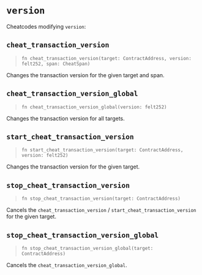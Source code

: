 # `version`

Cheatcodes modifying `version`:

## `cheat_transaction_version`
> `fn cheat_transaction_version(target: ContractAddress, version: felt252, span: CheatSpan)`

Changes the transaction version for the given target and span.

## `cheat_transaction_version_global`
> `fn cheat_transaction_version_global(version: felt252)`

Changes the transaction version for all targets.

## `start_cheat_transaction_version`
> `fn start_cheat_transaction_version(target: ContractAddress, version: felt252)`

Changes the transaction version for the given target.

## `stop_cheat_transaction_version`
> `fn stop_cheat_transaction_version(target: ContractAddress)`

Cancels the `cheat_transaction_version` / `start_cheat_transaction_version` for the given target.

## `stop_cheat_transaction_version_global`
> `fn stop_cheat_transaction_version_global(target: ContractAddress)`

Cancels the `cheat_transaction_version_global`.
